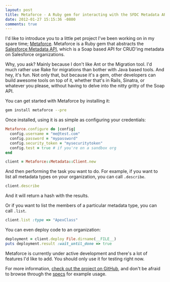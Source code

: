 ```yaml
---
layout: post
title: Metaforce - A Ruby gem for interacting with the SFDC Metadata API
date: 2012-01-27 15:15:36 -0800
comments: true
---
```


I'd like to introduce you to a little pet project I've been working on in my
spare time; [Metaforce](https://github.com/ejholmes/metaforce). Metaforce is a
Ruby gem that abstracts the [Salesforce Metadata API](http://www.salesforce.com/us/developer/docs/api_meta/index.htm),
which is a Soap based API for CRUD'ing metadata on Salesforce organizations.

Why, you ask? Mainly because I don't like Ant or the Migration tool. I'd much
rather use Rake for migrations than bother with Java based tools. And hey, it's
fun. Not only that, but because it's a gem, other developers can build awesome
tools on top of it, whether that's in Rails, Sinatra, or whatever you please,
without having to delve into the nitty gritty of the Soap API.

You can get started with Metaforce by installing it:

```bash
gem install metaforce --pre
```

Once installed, using it is as simple as configuring your credentials:

```ruby
Metaforce.configure do |config|
  config.username = "me@test.com"
  config.password = "mypassword"
  config.security_token = "mysecuritytoken"
  config.test = true # if you're on a sandbox org
end

client = Metaforce::Metadata::Client.new
```

And then performing the task you want to do. For example, if you want to list
all metadata types on your organization, you can call `.describe`.

```ruby
client.describe
```

And it will return a hash with the results.

Or if you want to list the members of a particular metadata type, you can call
`.list`.

```ruby
client.list :type => "ApexClass"
```

You can even deploy code to an organization:

```ruby
deployment = client.deploy File.dirname(__FILE__)
puts deployment.result :wait_until_done => true
```

Metaforce is currently under active development and there's a lot of features I'd
like to add. You should only use it for testing right now.

For more information, [check out the project on GitHub](https://github.com/ejholmes/metaforce),
and don't be afraid to browse through the [specs](https://github.com/ejholmes/metaforce/tree/develop/spec)
for example usage.
